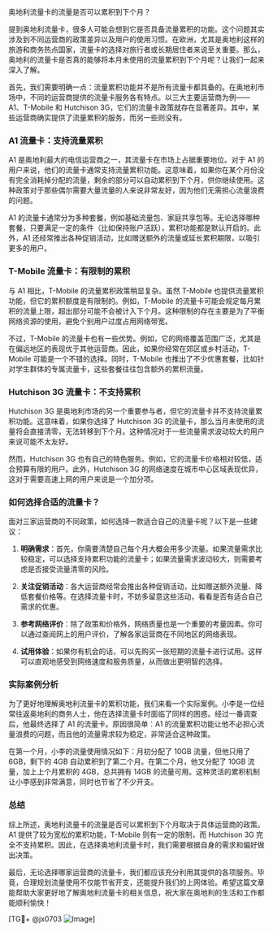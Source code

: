 奥地利流量卡的流量是否可以累积到下个月？

提到奥地利流量卡，很多人可能会想到它是否具备流量累积的功能。这个问题其实涉及到不同运营商的政策差异以及用户的使用习惯。在欧洲，尤其是奥地利这样的旅游和商务热点国家，流量卡的选择对旅行者或长期居住者来说至关重要。那么，奥地利的流量卡是否真的能够将本月未使用的流量累积到下个月呢？让我们一起来深入了解。

首先，我们需要明确一点：流量累积功能并不是所有流量卡都具备的。在奥地利市场中，不同的运营商提供的流量卡服务各有特点。以三大主要运营商为例——A1、T-Mobile 和 Hutchison 3G，它们的流量卡政策就存在显著差异。其中，某些运营商确实提供了流量累积的服务，而另一些则没有。

### A1 流量卡：支持流量累积

A1 是奥地利最大的电信运营商之一，其流量卡在市场上占据重要地位。对于 A1 的用户来说，他们的流量卡通常支持流量累积功能。这意味着，如果你在某个月份没有完全消耗掉分配的流量，剩余的部分可以自动累积到下个月，供你继续使用。这种政策对于那些偶尔需要大量流量的人来说非常友好，因为他们无需担心流量浪费的问题。

A1 的流量卡通常分为多种套餐，例如基础流量包、家庭共享包等。无论选择哪种套餐，只要满足一定的条件（比如保持账户活跃），累积功能都是默认开启的。此外，A1 还经常推出各种促销活动，比如赠送额外的流量或延长累积期限，以吸引更多的用户。

### T-Mobile 流量卡：有限制的累积

与 A1 相比，T-Mobile 的流量累积政策稍显复杂。虽然 T-Mobile 也提供流量累积功能，但它的累积额度是有限制的。例如，T-Mobile 的流量卡可能会规定每月累积的流量上限，超出部分可能不会被计入下个月。这种限制的存在主要是为了平衡网络资源的使用，避免个别用户过度占用网络带宽。

不过，T-Mobile 的流量卡也有一些优势。例如，它的网络覆盖范围广泛，尤其是在偏远地区的表现优于其他运营商。因此，如果你经常在郊区或乡村活动，T-Mobile 可能是一个不错的选择。同时，T-Mobile 也推出了不少优惠套餐，比如针对学生群体的专属流量卡，这些套餐往往包含额外的累积流量。

### Hutchison 3G 流量卡：不支持累积

Hutchison 3G 是奥地利市场的另一个重要参与者，但它的流量卡并不支持流量累积功能。这意味着，如果你选择了 Hutchison 3G 的流量卡，那么当月未使用的流量将会直接清零，无法转移到下个月。这种情况对于一些流量需求波动较大的用户来说可能不太友好。

然而，Hutchison 3G 也有自己的特色服务。例如，它的流量卡价格相对较低，适合预算有限的用户。此外，Hutchison 3G 的网络速度在城市中心区域表现优异，这对于需要高速上网的用户来说是一个加分项。

### 如何选择合适的流量卡？

面对三家运营商的不同政策，如何选择一款适合自己的流量卡呢？以下是一些建议：

1. **明确需求**：首先，你需要清楚自己每个月大概会用多少流量。如果流量需求比较稳定，可以选择支持累积功能的流量卡；如果流量需求波动较大，则需要考虑是否接受流量清零的风险。

2. **关注促销活动**：各大运营商经常会推出各种促销活动，比如赠送额外流量、降低套餐价格等。在选择流量卡时，不妨多留意这些活动，看看是否有适合自己需求的优惠。

3. **参考网络评价**：除了政策和价格外，网络质量也是一个重要的考量因素。你可以通过查阅网上的用户评价，了解各家运营商在不同地区的网络表现。

4. **试用体验**：如果你有机会的话，可以先购买一张短期的流量卡进行试用。这样可以直观地感受到网络速度和服务质量，从而做出更明智的选择。

### 实际案例分析

为了更好地理解奥地利流量卡的累积功能，我们来看一个实际案例。小李是一位经常往返奥地利的商务人士，他在选择流量卡时面临了同样的困惑。经过一番调查后，他最终选择了 A1 的流量卡。原因很简单：A1 的流量累积功能让他不必担心流量浪费的问题，而且他的流量需求较为稳定，非常适合这种政策。

在第一个月，小李的流量使用情况如下：月初分配了 10GB 流量，但他只用了 6GB，剩下的 4GB 自动累积到了第二个月。在第二个月，他又分配了 10GB 流量，加上上个月累积的 4GB，总共拥有 14GB 的流量可用。这种灵活的累积机制让小李感到非常满意，同时也节省了不少开支。

### 总结

综上所述，奥地利流量卡的流量是否可以累积到下个月取决于具体运营商的政策。A1 提供了较为宽松的累积功能，T-Mobile 则有一定的限制，而 Hutchison 3G 完全不支持累积。因此，在选择奥地利流量卡时，我们需要根据自身的需求和偏好做出决策。

最后，无论选择哪家运营商的流量卡，我们都应该充分利用其提供的各项服务。毕竟，合理规划流量使用不仅能节省开支，还能提升我们的上网体验。希望这篇文章能帮助大家更好地了解奥地利流量卡的相关信息，祝大家在奥地利的生活和工作都能顺利愉快！

[TG💪+ @jx0703 ![Image](https://github.com/user-attachments/assets/dbca1d08-cadb-493c-b0ec-ad6f7a83f270)]